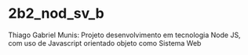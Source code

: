# 2b2_nod_sv_b
Thiago Gabriel Munis: Projeto desenvolvimento em tecnologia Node JS, com uso de Javascript orientado objeto como Sistema Web
